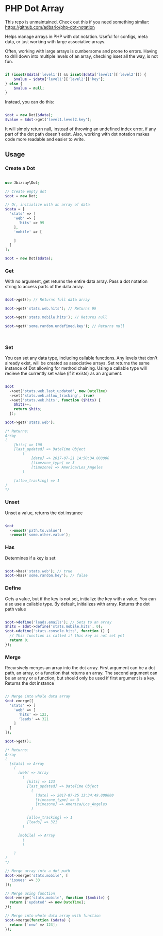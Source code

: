 # PHP Dot Array

This repo is unmaintained. Check out this if you need something simliar: https://github.com/adbario/php-dot-notation

Helps manage arrays in PHP with dot notation. Useful for configs, meta data, or just working with large associative arrays. 

Often, working with large arrays is cumbersome and prone to errors. Having to drill down into multiple levels of an array, checking isset all the way, is not fun.

```php

if (isset($data['level1']) && isset($data['level1']['level2'])) {
    $value = $data['level1']['level2']['key'];
} else {
    $value = null;
}

```

Instead, you can do this:

```php

$dot = new Dot($data);
$value = $dot->get('level1.level2.key');

```

It will simply return null, instead of throwing an undefined index error, if any part of the dot path doesn't exist. Also, working with dot notation makes code more readable and easier to write.

## Usage

### Create a Dot


```php

use Jbizzay\Dot;

// Create empty dot
$dot = new Dot;

// Or, initialize with an array of data
$data = [
  'stats' => [
    'web' => [
      'hits' => 99
    ],
    'mobile' => [

    ]
  ]
];

$dot = new Dot($data);

```

### Get

With no argument, get returns the entire data array. Pass a dot notation string to access parts of the data array.


```php

$dot->get(); // Returns full data array

$dot->get('stats.web.hits'); // Returns 99

$dot->get('stats.mobile.hits'); // Returns null

$dot->get('some.random.undefined.key'); // Returns null

 
```


### Set

You can set any data type, including callable functions. Any levels that don't already exist, will be created as associative arrays. Set returns the same instance of Dot allowing for method chaining. Using a callable type will recieve the currently set value (if it exists) as an argument.


```php

$dot
  ->set('stats.web.last_updated', new DateTime)
  ->set('stats.web.allow_tracking', true)
  ->set('stats.web.hits', function ($hits) {
    $hits++;
    return $hits;
  });

$dot->get('stats.web');

/* Returns:
Array
(
    [hits] => 100
    [last_updated] => DateTime Object
        (
            [date] => 2017-07-21 14:50:34.000000
            [timezone_type] => 3
            [timezone] => America/Los_Angeles
        )

    [allow_tracking] => 1
)
*/


```


### Unset

Unset a value, returns the dot instance

```php

$dot
  ->unset('path.to.value')
  ->unset('some.other.value');

```


### Has

Determines if a key is set

```php

$dot->has('stats.web'); // true
$dot->has('some.random.key'); // false

```


### Define

Gets a value, but if the key is not set, initialize the key with a value. You can also use a callable type. By default, initializes with array. Returns the dot path value

```php

$dot->define('leads.emails'); // Sets to an array
$hits = $dot->define('stats.mobile.hits', 0);
$dot->define('stats.console.hits', function () {
  // This function is called if this key is not set yet
  return 0;
});

```

### Merge

Recursively merges an array into the dot array. First argument can be a dot path, an array, or a function that returns an array. The second argument can be an array or a function, but should only be used if first argument is a key. Returns the dot instance

```php

// Merge into whole data array
$dot->merge([
  'stats' => [
    'web' => [
      'hits' => 123, 
      'leads' => 321
    ]
  ]
]);

$dot->get();

/* Returns:
Array
(
  [stats] => Array
    (
      [web] => Array
        (
          [hits] => 123
          [last_updated] => DateTime Object
            (
              [date] => 2017-07-25 13:34:49.000000
              [timezone_type] => 3
              [timezone] => America/Los_Angeles
            )

          [allow_tracking] => 1
          [leads] => 321
        )

      [mobile] => Array
        (
        )

    )
)
*/

// Merge array into a dot path
$dot->merge('stats.mobile', [
  'issues' => 33
]);

// Merge using function
$dot->merge('stats.mobile', function ($mobile) {
  return ['updated' => new DateTime];
});

// Merge into whole data array with function
$dot->merge(function ($data) {
  return ['new' => 123];
});

```


